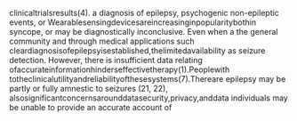 clinicaltrialsresults(4). a diagnosis of epilepsy, psychogenic non-epileptic events, or
Wearablesensingdevicesareincreasinginpopularitybothin syncope, or may be diagnostically inconclusive. Even when a
the general community and through medical applications such cleardiagnosisofepilepsyisestablished,thelimitedavailability
as seizure detection. However, there is insufficient data relating ofaccurateinformationhinderseffectivetherapy(1).Peoplewith
totheclinicalutilityandreliabilityofthesesystems(7).Thereare epilepsy may be partly or fully amnestic to seizures (21, 22),
alsosignificantconcernsarounddatasecurity,privacy,anddata individuals may be unable to provide an accurate account of